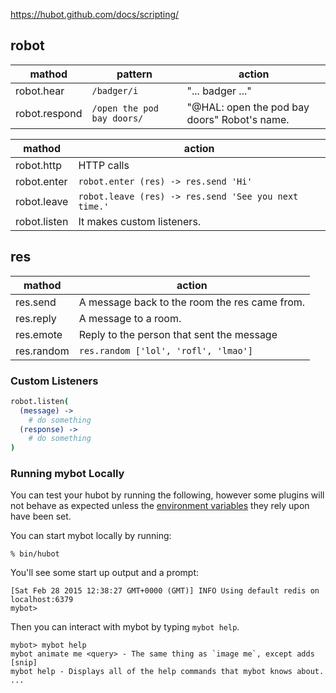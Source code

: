 https://hubot.github.com/docs/scripting/

## robot
mathod            | pattern                    | action
------------------|----------------------------|----------------------------------------------
robot.hear        | `/badger/i`                | "... badger ..."
robot.respond     | `/open the pod bay doors/` | "@HAL: open the pod bay doors" Robot's name.

mathod            | action
------------------|-------------------------------------------------
robot.http        | HTTP calls
robot.enter       | `robot.enter (res) -> res.send 'Hi'`
robot.leave       | `robot.leave (res) -> res.send 'See you next time.'`
robot.listen      | It makes custom listeners.

## res
mathod            | action
------------------|-------------------------------------------------
res.send          | A message back to the room the res came from.
res.reply         | A message to a room.
res.emote         | Reply to the person that sent the message
res.random        | `res.random ['lol', 'rofl', 'lmao']`


### Custom Listeners
```coffeescript
robot.listen(
  (message) ->
    # do something
  (response) ->
    # do something
)
```


### Running mybot Locally

You can test your hubot by running the following, however some plugins will not
behave as expected unless the [environment variables](#configuration) they rely
upon have been set.

You can start mybot locally by running:

    % bin/hubot

You'll see some start up output and a prompt:

    [Sat Feb 28 2015 12:38:27 GMT+0000 (GMT)] INFO Using default redis on localhost:6379
    mybot>

Then you can interact with mybot by typing `mybot help`.

    mybot> mybot help
    mybot animate me <query> - The same thing as `image me`, except adds [snip]
    mybot help - Displays all of the help commands that mybot knows about.
    ...

